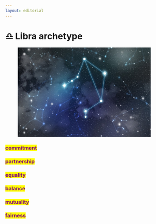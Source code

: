 ```yaml
---
layout: editorial
---
```


# ♎️ Libra archetype

<figure><img src="../../../../../../../.gitbook/assets/libra-cons (1).jpg" alt=""><figcaption></figcaption></figure>

### <mark style="color:purple;">commitment</mark>

### <mark style="color:purple;">partnership</mark>

### <mark style="color:purple;">equality</mark>

### <mark style="color:purple;">balance</mark>

### <mark style="color:purple;">mutuality</mark>

### <mark style="color:purple;">fairness</mark>

